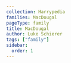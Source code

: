 ```yaml
---
collection: Harrypedia
families: MacDougal
pageType: family
title: MacDougal
author: Luke Schierer
tags: ["family"]
sidebar:
  order: 1
---
```

